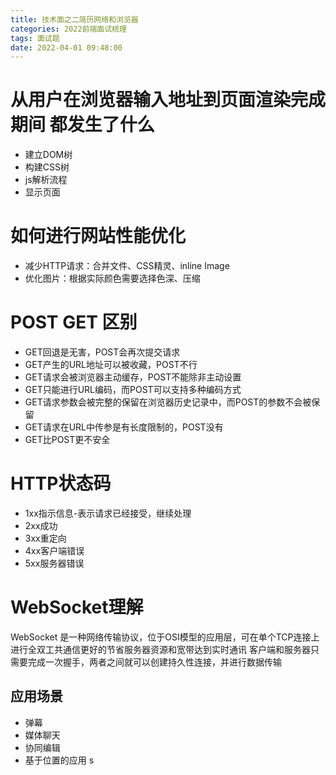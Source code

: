 ```yaml
---
title: 技术面之二简历网络和浏览器
categories: 2022前端面试梳理
tags: 面试题
date: 2022-04-01 09:48:00
---
```


# 从用户在浏览器输入地址到页面渲染完成期间 都发生了什么
* 建立DOM树
* 构建CSS树
* js解析流程
* 显示页面

# 如何进行网站性能优化
* 减少HTTP请求：合并文件、CSS精灵、inline Image
* 优化图片：根据实际颜色需要选择色深、压缩

# POST GET 区别
* GET回退是无害，POST会再次提交请求
* GET产生的URL地址可以被收藏，POST不行
* GET请求会被浏览器主动缓存，POST不能除非主动设置
* GET只能进行URL编码，而POST可以支持多种编码方式
* GET请求参数会被完整的保留在浏览器历史记录中，而POST的参数不会被保留
* GET请求在URL中传参是有长度限制的，POST没有
* GET比POST更不安全

# HTTP状态码
* 1xx指示信息-表示请求已经接受，继续处理
* 2xx成功
* 3xx重定向
* 4xx客户端错误
* 5xx服务器错误

# WebSocket理解
WebSocket 是一种网络传输协议，位于OSI模型的应用层，可在单个TCP连接上进行全双工共通信更好的节省服务器资源和宽带达到实时通讯
客户端和服务器只需要完成一次握手，两者之间就可以创建持久性连接，并进行数据传输
## 应用场景
* 弹幕
* 媒体聊天
* 协同编辑
* 基于位置的应用
s